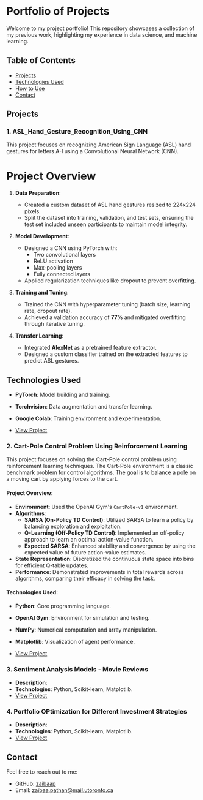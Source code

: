 # Portfolio of Projects

Welcome to my project portfolio! This repository showcases a collection of my previous work, highlighting my experience in data science, and machine learning.

## Table of Contents
- [Projects](#projects)
- [Technologies Used](#technologies-used)
- [How to Use](#how-to-use)
- [Contact](#contact)

## Projects
### 1. ASL_Hand_Gesture_Recognition_Using_CNN

This project focuses on recognizing American Sign Language (ASL) hand gestures for letters A-I using a Convolutional Neural Network (CNN).

# Project Overview

1. **Data Preparation**:  
   - Created a custom dataset of ASL hand gestures resized to 224x224 pixels.  
   - Split the dataset into training, validation, and test sets, ensuring the test set included unseen participants to maintain model integrity.

2. **Model Development**:  
   - Designed a CNN using PyTorch with:
     - Two convolutional layers
     - ReLU activation
     - Max-pooling layers
     - Fully connected layers  
   - Applied regularization techniques like dropout to prevent overfitting.

3. **Training and Tuning**:  
   - Trained the CNN with hyperparameter tuning (batch size, learning rate, dropout rate).  
   - Achieved a validation accuracy of **77%** and mitigated overfitting through iterative tuning.

4. **Transfer Learning**:  
   - Integrated **AlexNet** as a pretrained feature extractor.  
   - Designed a custom classifier trained on the extracted features to predict ASL gestures.  

## Technologies Used
- **PyTorch**: Model building and training.  
- **Torchvision**: Data augmentation and transfer learning.  
- **Google Colab**: Training environment and experimentation.

- [View Project](https://github.com/zaibaap/Portfolio/blob/5b9ddeb20ae567941858f16887fa1c978811e877/asl_hand_gesture_recognition_using_cnn.py)

### 2. **Cart-Pole Control Problem Using Reinforcement Learning**
   This project focuses on solving the Cart-Pole control problem using reinforcement learning techniques. The Cart-Pole environment is a classic benchmark problem for control algorithms. The goal is to balance a pole on a moving cart by applying forces to the cart.

   #### Project Overview:
   - **Environment**: Used the OpenAI Gym's `CartPole-v1` environment.
   - **Algorithms**:
     - **SARSA (On-Policy TD Control)**: Utilized SARSA to learn a policy by balancing exploration and exploitation.
     - **Q-Learning (Off-Policy TD Control)**: Implemented an off-policy approach to learn an optimal action-value function.
     - **Expected SARSA**: Enhanced stability and convergence by using the expected value of future action-value estimates.
   - **State Representation**: Discretized the continuous state space into bins for efficient Q-table updates.
   - **Performance**: Demonstrated improvements in total rewards across algorithms, comparing their efficacy in solving the task.

   #### Technologies Used:
   - **Python**: Core programming language.
   - **OpenAI Gym**: Environment for simulation and testing.
   - **NumPy**: Numerical computation and array manipulation.
   - **Matplotlib**: Visualization of agent performance.

- [View Project](https://github.com/zaibaap/Portfolio/blob/5b9ddeb20ae567941858f16887fa1c978811e877/Cartpole_Control_Problem_Reinforcement_Learning.ipynb)

### 3. Sentiment Analysis Models - Movie Reviews
- **Description**: 
- **Technologies**: Python, Scikit-learn, Matplotlib.
- [View Project](https://github.com/zaibaap/Portfolio/blob/5b9ddeb20ae567941858f16887fa1c978811e877/Sentiment_Analysis_Movie_Reviews_.py)

### 4. Portfolio OPtimization for Different Investment Strategies
- **Description**: 
- **Technologies**: Python, Scikit-learn, Matplotlib.
- [View Project](https://github.com/zaibaap/Portfolio/blob/5b9ddeb20ae567941858f16887fa1c978811e877/portf_optimization_w_diff_Inevestment_strats.ipynb)

## Contact
Feel free to reach out to me:
- GitHub: [zaibaap](https://github.com/zaibaap)
- Email: zaibaa.pathan@mail.utoronto.ca
